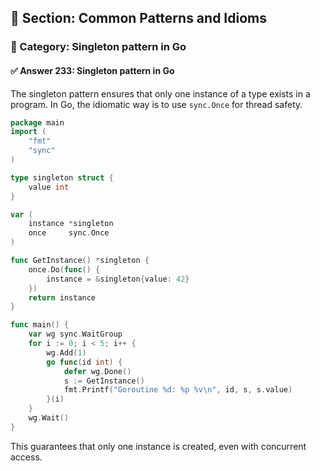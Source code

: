 ## 📘 Section: Common Patterns and Idioms
### 🔹 Category: Singleton pattern in Go
#### ✅ Answer 233: Singleton pattern in Go

The singleton pattern ensures that only one instance of a type exists in a program. In Go, the idiomatic way is to use `sync.Once` for thread safety.

```go
package main
import (
    "fmt"
    "sync"
)

type singleton struct {
    value int
}

var (
    instance *singleton
    once     sync.Once
)

func GetInstance() *singleton {
    once.Do(func() {
        instance = &singleton{value: 42}
    })
    return instance
}

func main() {
    var wg sync.WaitGroup
    for i := 0; i < 5; i++ {
        wg.Add(1)
        go func(id int) {
            defer wg.Done()
            s := GetInstance()
            fmt.Printf("Goroutine %d: %p %v\n", id, s, s.value)
        }(i)
    }
    wg.Wait()
}
```

This guarantees that only one instance is created, even with concurrent access.
